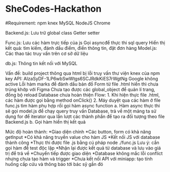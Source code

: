 # SheCodes-Hackathon

#Requirement: 
    npm
    knex
    MySQL
    NodeJS
    Chrome

Backend.js: Lưu trữ global class
            Getter setter

Func.js:    Lưu các hàm trực tiếp của js
            Gọi asyncđể thực thi sql query
            Hiển thị kết quả: tìm kiếm, đánh dấu điểm, điền thông tin, đặt đơn hàng
Model.js:   Các thao tác truy vấn trên cơ sở dữ liệu

db.js:      Thông tin kết nối với MySQL

Vấn đề:     build project thông qua html bị lỗi truy vấn thư viện knex của npm
            key API: AIzaSyDF-1LP6wbSwWtgs6SCJRdkKiES7rWgtNg Google không active
            Lỗi hàm marks để đánh dấu bản đồ
            Form từ file .html hiển thì chưa trúng khớp với Figma
            Chưa tạo được các global_object để quản lí trang, đồng bộ reload
            Database chưa hoàn thiện
Flow: 
    1. Khi hiện thực file .html, các hàm được gọi bằng method onClick()
    2. Máy duyệt qua các hàm ở file func.js tìm hàm phụ hợp rồi gọi hàm async function
            a. Hàm async thực thi sẽ gọi model.js để chạy query truy vấn Database, trả về một mảng
               ta sử dụng for để iterator qua lần lượt các thành phần để tạo ra đối tượng theo file Backend.js
            b. Gọi hàm hiển thị kết quả

Mức độ hoàn thành: 
    *Giao diện chính
    *Các button, form có khả năng getInput
    *Có khả năng truyền value cho hàm JS
    *Kết nối JS với database thành công
    *Thực thi được file .js bằng cú pháp node ./func.js 
        Lưu ý: cần gọi hàm để test độc lập
    *Nhận lại được kết quả từ database và lưu vào giá trị để trả về
    *Chuyển tiếp được giao diện
    *Database không mắc lỗi conflict nhưng chưa tạo hàm và trigger
    *Chưa kết nối API với miniapp: tạo tính huống cấp cứu và thông báo tới bác sỹ gần đó